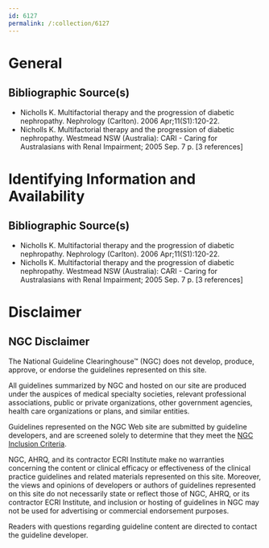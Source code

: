 ```yaml
---
id: 6127
permalink: /:collection/6127
---
```


# General

## Bibliographic Source(s)

- Nicholls K. Multifactorial therapy and the progression of diabetic nephropathy. Nephrology (Carlton). 2006 Apr;11(S1):120-22.
- Nicholls K. Multifactorial therapy and the progression of diabetic nephropathy. Westmead NSW (Australia): CARI - Caring for Australasians with Renal Impairment; 2005 Sep. 7 p. [3 references]

# Identifying Information and Availability

## Bibliographic Source(s)

- Nicholls K. Multifactorial therapy and the progression of diabetic nephropathy. Nephrology (Carlton). 2006 Apr;11(S1):120-22.
- Nicholls K. Multifactorial therapy and the progression of diabetic nephropathy. Westmead NSW (Australia): CARI - Caring for Australasians with Renal Impairment; 2005 Sep. 7 p. [3 references]

# Disclaimer

## NGC Disclaimer

The National Guideline Clearinghouse™ (NGC) does not develop, produce, approve, or endorse the guidelines represented on this site.

All guidelines summarized by NGC and hosted on our site are produced under the auspices of medical specialty societies, relevant professional associations, public or private organizations, other government agencies, health care organizations or plans, and similar entities.

Guidelines represented on the NGC Web site are submitted by guideline developers, and are screened solely to determine that they meet the [NGC Inclusion Criteria](/help-and-about/summaries/inclusion-criteria).

NGC, AHRQ, and its contractor ECRI Institute make no warranties concerning the content or clinical efficacy or effectiveness of the clinical practice guidelines and related materials represented on this site. Moreover, the views and opinions of developers or authors of guidelines represented on this site do not necessarily state or reflect those of NGC, AHRQ, or its contractor ECRI Institute, and inclusion or hosting of guidelines in NGC may not be used for advertising or commercial endorsement purposes.

Readers with questions regarding guideline content are directed to contact the guideline developer.

